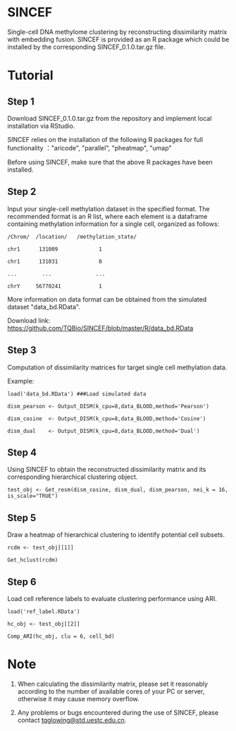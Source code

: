 # SINCEF
Single-cell DNA methylome clustering by reconstructing dissimilarity matrix with embedding fusion. SINCEF is provided as an R package which could be installed by the corresponding SINCEF_0.1.0.tar.gz file.

# Tutorial

## Step 1 

   Download SINCEF_0.1.0.tar.gz from the repository and implement local installation via RStudio.
   
   SINCEF relies on the installation of the following R packages for full functionality ："aricode",
                                                                                          "parallel",
                                                                                          "pheatmap",
                                                                                          "umap"
   
   Before using SINCEF, make sure that the above R packages have been installed.
   
## Step 2

   Input your single-cell methylation dataset in the specified format. The recommended format is an R list, where each element is a dataframe containing methylation information for a single cell, organized as follows:
   
    /Chrom/  /location/   /methylation_state/
   
    chr1      131009             1
    
    chr1      131031             0
    
    ...        ...              ...
    
    chrY     56770241            1
    
   More information on data format can be obtained from the simulated dataset "data_bd.RData". 
    
   Download link: https://github.com/TQBio/SINCEF/blob/master/R/data_bd.RData

## Step 3

   Computation of dissimilarity matrices for target single cell methylation data.
    
   Example:
    
    load('data_bd.RData') ###Load simulated data
        
    dism_pearson <- Output_DISM(k_cpu=8,data_BLOOD,method='Pearson')
    
    dism_cosine  <- Output_DISM(k_cpu=8,data_BLOOD,method='Cosine')
    
    dism_dual    <- Output_DISM(k_cpu=8,data_BLOOD,method='Dual')
    
## Step 4

   Using SINCEF to obtain the reconstructed dissimilarity matrix and its corresponding hierarchical clustering object.
   
    test_obj <- Get_resm(dism_cosine, dism_dual, dism_pearson, nei_k = 16, is_scale="TRUE")
    
## Step 5

   Draw a heatmap of hierarchical clustering to identify potential cell subsets.
   
    rcdm <- test_obj[[1]]
    
    Get_hclust(rcdm)

## Step 6

   Load cell reference labels to evaluate clustering performance using ARI.
   
    load('ref_label.RData')
    
    hc_obj <- test_obj[[2]]
    
    Comp_ARI(hc_obj, clu = 6, cell_bd)
    
# Note

  1. When calculating the dissimilarity matrix, please set it reasonably according to the number of available cores of your PC or server, otherwise it may cause memory overflow.
  
  2. Any problems or bugs encountered during the use of SINCEF, please contact tqglowing@std.uestc.edu.cn.
